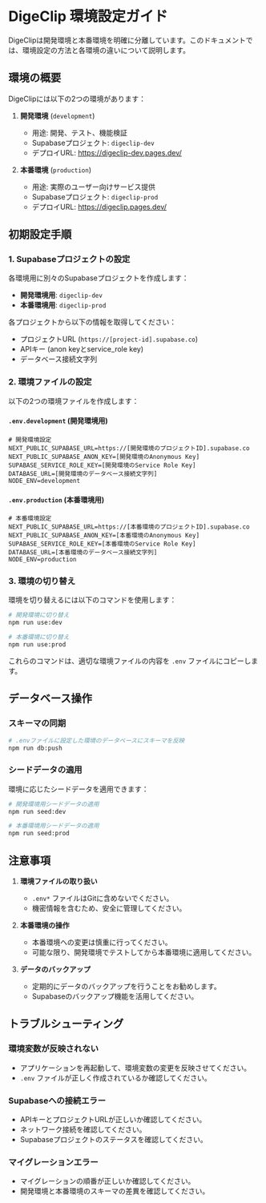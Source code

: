# DigeClip 環境設定ガイド

DigeClipは開発環境と本番環境を明確に分離しています。このドキュメントでは、環境設定の方法と各環境の違いについて説明します。

## 環境の概要

DigeClipには以下の2つの環境があります：

1. **開発環境** (`development`)

   - 用途: 開発、テスト、機能検証
   - Supabaseプロジェクト: `digeclip-dev`
   - デプロイURL: https://digeclip-dev.pages.dev/

2. **本番環境** (`production`)
   - 用途: 実際のユーザー向けサービス提供
   - Supabaseプロジェクト: `digeclip-prod`
   - デプロイURL: https://digeclip.pages.dev/

## 初期設定手順

### 1. Supabaseプロジェクトの設定

各環境用に別々のSupabaseプロジェクトを作成します：

- **開発環境用**: `digeclip-dev`
- **本番環境用**: `digeclip-prod`

各プロジェクトから以下の情報を取得してください：

- プロジェクトURL (`https://[project-id].supabase.co`)
- APIキー (anon keyとservice_role key)
- データベース接続文字列

### 2. 環境ファイルの設定

以下の2つの環境ファイルを作成します：

#### `.env.development` (開発環境用)

```
# 開発環境設定
NEXT_PUBLIC_SUPABASE_URL=https://[開発環境のプロジェクトID].supabase.co
NEXT_PUBLIC_SUPABASE_ANON_KEY=[開発環境のAnonymous Key]
SUPABASE_SERVICE_ROLE_KEY=[開発環境のService Role Key]
DATABASE_URL=[開発環境のデータベース接続文字列]
NODE_ENV=development
```

#### `.env.production` (本番環境用)

```
# 本番環境設定
NEXT_PUBLIC_SUPABASE_URL=https://[本番環境のプロジェクトID].supabase.co
NEXT_PUBLIC_SUPABASE_ANON_KEY=[本番環境のAnonymous Key]
SUPABASE_SERVICE_ROLE_KEY=[本番環境のService Role Key]
DATABASE_URL=[本番環境のデータベース接続文字列]
NODE_ENV=production
```

### 3. 環境の切り替え

環境を切り替えるには以下のコマンドを使用します：

```bash
# 開発環境に切り替え
npm run use:dev

# 本番環境に切り替え
npm run use:prod
```

これらのコマンドは、適切な環境ファイルの内容を `.env` ファイルにコピーします。

## データベース操作

### スキーマの同期

```bash
# .envファイルに設定した環境のデータベースにスキーマを反映
npm run db:push
```

### シードデータの適用

環境に応じたシードデータを適用できます：

```bash
# 開発環境用シードデータの適用
npm run seed:dev

# 本番環境用シードデータの適用
npm run seed:prod
```

## 注意事項

1. **環境ファイルの取り扱い**

   - `.env*` ファイルはGitに含めないでください。
   - 機密情報を含むため、安全に管理してください。

2. **本番環境の操作**

   - 本番環境への変更は慎重に行ってください。
   - 可能な限り、開発環境でテストしてから本番環境に適用してください。

3. **データのバックアップ**
   - 定期的にデータのバックアップを行うことをお勧めします。
   - Supabaseのバックアップ機能を活用してください。

## トラブルシューティング

### 環境変数が反映されない

- アプリケーションを再起動して、環境変数の変更を反映させてください。
- `.env` ファイルが正しく作成されているか確認してください。

### Supabaseへの接続エラー

- APIキーとプロジェクトURLが正しいか確認してください。
- ネットワーク接続を確認してください。
- Supabaseプロジェクトのステータスを確認してください。

### マイグレーションエラー

- マイグレーションの順番が正しいか確認してください。
- 開発環境と本番環境のスキーマの差異を確認してください。
